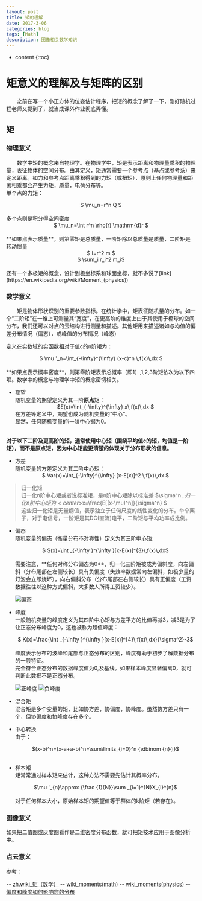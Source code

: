```yaml
---
layout: post
title: 矩的理解
date: 2017-3-06
categories: blog
tags: [Math]
description: 图像相关数学知识
---
```


* content
{:toc}

# 矩意义的理解及与矩阵的区别

&emsp;&emsp;之前在写一个小正方体的位姿估计程序，把矩的概念了解了一下，刚好随机过程老师又提到了，就当成课外作业彻底弄懂。

## 矩

### 物理意义
&emsp;&emsp;数学中矩的概念来自物理学。在物理学中，矩是表示距离和物理量乘积的物理量，表征物体的空间分布。由其定义，矩通常需要一个参考点（基点或参考系）来定义距离。如力和参考点距离乘积得到的力矩（或扭矩），原则上任何物理量和距离相乘都会产生力矩，质量，电荷分布等。
<br>单个点的力矩：
<center>$ \mu_n=r^n Q $</center>
<br>多个点则是积分得空间密度
<center>$ \mu_n=\int r^n \rho(r) \mathrm{d}r $</center>
<br>**如果点表示质量**，则第零矩是总质量，一阶矩除以总质量是质量，二阶矩是
转动惯量
<center>$ I=r^2 m $</center>
<center>$ \sum_i r_i^2 m_i$</center>
<br>还有一个多极矩的概念，设计到极坐标系和球面坐标，就不多说了[link](https://en.wikipedia.org/wiki/Moment_(physics))

### 数学意义
&emsp;&emsp;矩是物体形状识别的重要参数指标。在统计学中，矩表征随机量的分布。如一个“二阶矩”在一维上可测量其“宽度”，在更高阶的维度上由于其使用于橢球的空间分布，我们还可以对点的云结构进行测量和描述。其他矩用来描述诸如与均值的偏差分布情况（偏态），或峰值的分布情况（峰态） 

定义在实数域的实函数相对于值c的n阶矩为： 
<center>$ \mu '_n=\int_{-\infty}^{\infty}  (x-c)^n \,f(x)\,dx $
</center>
<br>**如果点表示概率密度**，则第零阶矩表示总概率（即1）,1,2,3阶矩依次为以下四项。数学中的概念与物理学中矩的概念密切相关。

- 期望
	<br>随机变量的期望定义为其一阶**原点**矩：
	<center>$E(x)=\int_{-\infty}^{\infty} x\,f(x)\,dx $</center>
	在方差等定义中，期望也成为随机变量的“中心”。
	<br>显然，任何随机变量的i一阶中心据为0。
<br>**对于以下二阶及更高阶的矩，通常使用中心矩（围绕平均值c的矩，均值是一阶矩），而不是原点矩，因为中心矩能更清楚的体现关于分布形状的信息。**
- 方差
	<br>随机变量的方差定义为其二阶中心矩： 
	<center>$ Var(x)=\int_{-\infty}^{\infty} [x-E(x)]^2 \,f(x)\,dx $</center>
> 归一化矩
	<br>归一化n阶中心矩或者说标准矩，是n阶中心矩除以标准差 $\sigma^n $,归一化n阶中心矩为
	<center>$x=\frac{E[(x-\mu)^n]}{\sigma^n} $ </center>
	<br>这些归一化矩是无量纲值，表示独立于任何尺度的线性变化的分布。举个栗子，对于电信号，一阶矩是其DC(直流)电平，二阶矩与平均功率成比例。

- 偏态
	<br>随机变量的偏态（衡量分布不对称性）定义为其三阶中心矩:
	<center>$ S(x)=\int _{-\infty }^{\infty }[x-E(x)]^{3}\,f(x)\,dx$</center>
	<br>需要注意，**任何对称分布偏态为0**，归一化三阶矩被成为偏斜度，向左偏斜（分布尾部在左侧较长）具有负偏度（失效率数据常向左偏斜，如极少量的灯泡会立即烧坏），向右偏斜分布（分布尾部在右侧较长）具有正偏度（工资数据往往以这种方式偏斜，大多数人所得工资较少）。

	![偏态](https://upload.wikimedia.org/wikipedia/commons/thumb/f/f8/Negative_and_positive_skew_diagrams_%28English%29.svg/400px-Negative_and_positive_skew_diagrams_%28English%29.svg.png)


- 峰度
	<br>一般随机变量的峰度定义为其四阶中心矩与方差平方的比值再减3，减3是为了让正态分布峰度为0，这也被称为超值峰度：
	<center>$ K(x)=\frac{\int _{-\infty }^{\infty }[x-E(x)]^{4}\,f(x)\,dx}{\sigma^2}-3$</center>
	<br>峰度表示分布的波峰和尾部与正态分布的区别，峰度有助于初步了解数据分布的一般特征。
	<br>完全符合正态分布的数据峰度值为0,及基线。如果样本峰度显著偏离0，就可判断此数据不是正态分布。

	![正峰度](http://support.minitab.com/zh-cn/minitab/17/distribution_plot_positive_kurtosis.png)
	![负峰度](http://support.minitab.com/zh-cn/minitab/17/distribution_plot_negative_kurtosis.png) 

- 混合矩
	<br>混合矩是多个变量的矩，比如协方差，协偏度，协峰度。虽然协方差只有一个，但协偏度和协峰度存在多个。

- 中心转换
	<br>由于：<br>
	<center>$(x-b)^n=(x-a+a-b)^n=\sum\limits_{i=0}^n {\dbinom {n}{i}$</center>

	<br>

- 样本矩
	<br>矩常常通过样本矩来估计，这种方法不需要先估计其概率分布。
	<center>$\mu '_{n}\approx {\frac {1}{N}}\sum _{i=1}^{N}X_{i}^{n}$</center>
	<br>对于任何样本大小，原始样本矩的期望值等于群体的k阶矩（若存在）。

### 图像意义

如果把二值图或灰度图看作是二维密度分布函数，就可把矩技术应用于图像分析中。

### 点云意义


参考：

-- [zh.wiki_矩（数学）](https://zh.wikipedia.org/wiki/%E7%9F%A9_(%E6%95%B8%E5%AD%B8)) 
-- [wiki_moments(math)](https://en.wikipedia.org/wiki/Moment_(mathematics)) 
-- [wiki_moments(physics)](https://en.wikipedia.org/wiki/Moment_(physics))
-- [偏度和峰度如何影响您的分布](http://support.minitab.com/zh-cn/minitab/17/topic-library/basic-statistics-and-graphs/summary-statistics/how-skewness-and-kurtosis-affect-your-distribution/)

